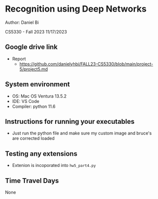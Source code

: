 # Recognition using Deep Networks
Author: Daniel Bi

CS5330 - Fall 2023
11/17/2023

## Google drive link
- Report
   - https://github.com/danielyhbi/FALL23-CS5330/blob/main/project-5/project5.md

## System environment
- OS: Mac OS Ventura 13.5.2
- IDE: VS Code
- Compiler: python 11.6

## Instructions for running your executables
- Just run the python file and make sure my custom image and bruce's are corrected loaded

## Testing any extensions
- Extenion is incoporated into `hw5_part4.py`

## Time Travel Days
None
